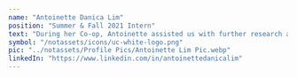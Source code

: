 ```yaml
---
name: "Antoinette Danica Lim"
position: "Summer & Fall 2021 Intern"
text: "During her Co-op, Antoinette assisted us with further research and development towards our Concept Note for the Green Climate Fund proposal. Her personal project entailed creating a business plan and establishing a foundation in her home country of the Philippines."
symbol: "/notassets/icons/uc-white-logo.png"
pic: "../notassets/Profile Pics/Antoinette Lim Pic.webp"
linkedIn: "https://www.linkedin.com/in/antoinettedanicalim"
---
```

